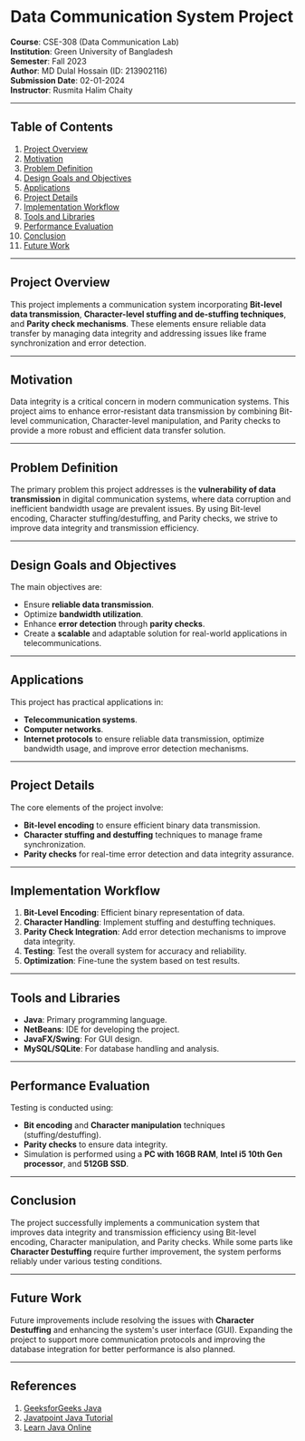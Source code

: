# Data Communication System Project

**Course**: CSE-308 (Data Communication Lab)  
**Institution**: Green University of Bangladesh  
**Semester**: Fall 2023  
**Author**: MD Dulal Hossain (ID: 213902116)  
**Submission Date**: 02-01-2024  
**Instructor**: Rusmita Halim Chaity  

---

## Table of Contents
1. [Project Overview](#project-overview)
2. [Motivation](#motivation)
3. [Problem Definition](#problem-definition)
4. [Design Goals and Objectives](#design-goals-and-objectives)
5. [Applications](#applications)
6. [Project Details](#project-details)
7. [Implementation Workflow](#implementation-workflow)
8. [Tools and Libraries](#tools-and-libraries)
9. [Performance Evaluation](#performance-evaluation)
10. [Conclusion](#conclusion)
11. [Future Work](#future-work)

---

## Project Overview

This project implements a communication system incorporating **Bit-level data transmission**, **Character-level stuffing and de-stuffing techniques**, and **Parity check mechanisms**. These elements ensure reliable data transfer by managing data integrity and addressing issues like frame synchronization and error detection.

---

## Motivation

Data integrity is a critical concern in modern communication systems. This project aims to enhance error-resistant data transmission by combining Bit-level communication, Character-level manipulation, and Parity checks to provide a more robust and efficient data transfer solution.

---

## Problem Definition

The primary problem this project addresses is the **vulnerability of data transmission** in digital communication systems, where data corruption and inefficient bandwidth usage are prevalent issues. By using Bit-level encoding, Character stuffing/destuffing, and Parity checks, we strive to improve data integrity and transmission efficiency.

---

## Design Goals and Objectives

The main objectives are:
- Ensure **reliable data transmission**.
- Optimize **bandwidth utilization**.
- Enhance **error detection** through **parity checks**.
- Create a **scalable** and adaptable solution for real-world applications in telecommunications.

---

## Applications

This project has practical applications in:
- **Telecommunication systems**.
- **Computer networks**.
- **Internet protocols** to ensure reliable data transmission, optimize bandwidth usage, and improve error detection mechanisms.

---

## Project Details

The core elements of the project involve:
- **Bit-level encoding** to ensure efficient binary data transmission.
- **Character stuffing and destuffing** techniques to manage frame synchronization.
- **Parity checks** for real-time error detection and data integrity assurance.

---

## Implementation Workflow

1. **Bit-Level Encoding**: Efficient binary representation of data.
2. **Character Handling**: Implement stuffing and destuffing techniques.
3. **Parity Check Integration**: Add error detection mechanisms to improve data integrity.
4. **Testing**: Test the overall system for accuracy and reliability.
5. **Optimization**: Fine-tune the system based on test results.

---

## Tools and Libraries

- **Java**: Primary programming language.
- **NetBeans**: IDE for developing the project.
- **JavaFX/Swing**: For GUI design.
- **MySQL/SQLite**: For database handling and analysis.

---

## Performance Evaluation

Testing is conducted using:
- **Bit encoding** and **Character manipulation** techniques (stuffing/destuffing).
- **Parity checks** to ensure data integrity.
- Simulation is performed using a **PC with 16GB RAM**, **Intel i5 10th Gen processor**, and **512GB SSD**.

---

## Conclusion

The project successfully implements a communication system that improves data integrity and transmission efficiency using Bit-level encoding, Character manipulation, and Parity checks. While some parts like **Character Destuffing** require further improvement, the system performs reliably under various testing conditions.

---

## Future Work

Future improvements include resolving the issues with **Character Destuffing** and enhancing the system's user interface (GUI). Expanding the project to support more communication protocols and improving the database integration for better performance is also planned.

---

## References

1. [GeeksforGeeks Java](https://www.geeksforgeeks.org/java/)
2. [Javatpoint Java Tutorial](https://www.javatpoint.com/java-tutorial)
3. [Learn Java Online](https://www.learnjavaonline.org/)
